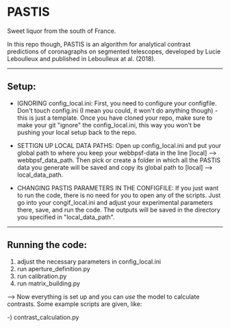 # PASTIS
Sweet liquor from the south of France.

In this repo though, PASTIS is an algorithm for analytical contrast predictions of coronagraphs on segmented telescopes, developed by Lucie Leboulleux and published in Leboulleux at al. (2018).

------
Setup:
------
- IGNORING config_local.ini:
First, you need to configure your configfile. Don't touch config.ini (I mean you could, it won't do anything though) - this is just a template. Once you have cloned your repo, make sure to make your git "ignore" the config_local.ini, this way you won't be pushing your local setup back to the repo.

- SETTIGN UP LOCAL DATA PATHS:
Open up config_local.ini and put your global path to where you keep your webbpsf-data in the line [local] --> webbpsf_data_path. Then pick or create a folder in which all the PASTIS data you generate will be saved and copy its global path to [local] --> local_data_path.

- CHANGING PASTIS PARAMETERS IN THE CONFIGFILE:
If you just want to run the code, there is no need for you to open any of the scripts. Just go into your congif_local.ini and adjust your experimental parameters there, save, and run the code. The outputs will be saved in the directory you specified in "local_data_path".

-----------------
Running the code:
-----------------

1) adjust the necessary parameters in config_local.ini
2) run aperture_definition.py
3) run calibration.py
4) run matrix_building.py

--> Now everything is set up and you can *use* the model to calculate contrasts. Some example scripts are given, like:

-) contrast_calculation.py
